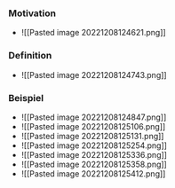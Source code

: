 ### Motivation
+ ![[Pasted image 20221208124621.png]]

### Definition
+ ![[Pasted image 20221208124743.png]]

### Beispiel
+ ![[Pasted image 20221208124847.png]]
+ ![[Pasted image 20221208125106.png]]
+ ![[Pasted image 20221208125131.png]]
+ ![[Pasted image 20221208125254.png]]
+ ![[Pasted image 20221208125336.png]]
+ ![[Pasted image 20221208125358.png]]
+ ![[Pasted image 20221208125412.png]]